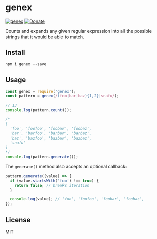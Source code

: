 # genex

[![genex](https://img.shields.io/npm/v/genex.svg?style=for-the-badge)](https://www.npmjs.com/package/genex)
[![Donate](https://img.shields.io/badge/donate-paypal-orange.svg?style=for-the-badge)](https://paypal.me/alixaxel)

Counts and expands any given regular expression into all the possible strings that it would be able to match.

## Install

```shell
npm i genex --save
```

## Usage

```js
const genex = require('genex');
const pattern = genex(/(foo|bar|baz){1,2}|snafu/);

// 13
console.log(pattern.count());

/*
[
  'foo', 'foofoo', 'foobar', 'foobaz',
  'bar', 'barfoo', 'barbar', 'barbaz',
  'baz', 'bazfoo', 'bazbar', 'bazbaz',
  'snafu'
]
*/
console.log(pattern.generate());
```

The `generate()` method also accepts an optional callback:

```js
pattern.generate((value) => {
  if (value.startsWith('foo') !== true) {
    return false; // breaks iteration
  }

  console.log(value); // 'foo', 'foofoo', 'foobar', 'foobaz',
});
```

## License

MIT
